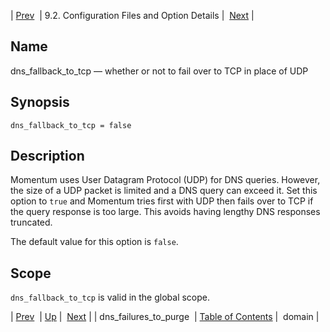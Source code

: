| [Prev](conf.ref.dns_failures_to_purge)  | 9.2. Configuration Files and Option Details |  [Next](conf.ref.domain.php) |

<a name="conf.ref.dns_fallback_to_tcp"></a>
## Name

dns_fallback_to_tcp — whether or not to fail over to TCP in place of UDP

## Synopsis

`dns_fallback_to_tcp = false`

<a name="idp9038944"></a>
## Description

Momentum uses User Datagram Protocol (UDP) for DNS queries. However, the size of a UDP packet is limited and a DNS query can exceed it. Set this option to `true` and Momentum tries first with UDP then fails over to TCP if the query response is too large. This avoids having lengthy DNS responses truncated.

The default value for this option is `false`.

<a name="idp9041808"></a>
## Scope

`dns_fallback_to_tcp` is valid in the global scope.

| [Prev](conf.ref.dns_failures_to_purge)  | [Up](conf.ref.files.php) |  [Next](conf.ref.domain.php) |
| dns_failures_to_purge  | [Table of Contents](index) |  domain |
